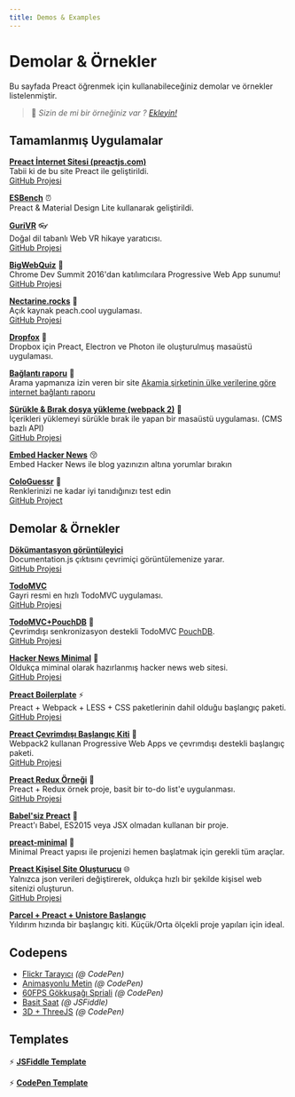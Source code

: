 ```yaml
---
title: Demos & Examples
---
```


# Demolar & Örnekler

Bu sayfada Preact öğrenmek için kullanabileceğiniz demolar ve örnekler listelenmiştir.

> :information_desk_person: _Sizin de mi bir örneğiniz var ?
> [Ekleyin!](https://github.com/preactjs/preact-www/blob/master/content/tr/about/demos-examples.md)_

## Tamamlanmış Uygulamalar

**[Preact İnternet Sitesi (preactjs.com)](https://preactjs.com)**<br>
Tabii ki de bu site Preact ile geliştirildi.<br>
[GitHub Projesi](https://github.com/preactjs/preact-www)

**[ESBench](http://esbench.com)** :alarm_clock:<br>
Preact & Material Design Lite kullanarak geliştirildi.

**[GuriVR](https://gurivr.com)** :eyeglasses:<br>
Doğal dil tabanlı Web VR hikaye yaratıcısı.<br>
[GitHub Projesi](https://github.com/opennewslabs/guri-vr)<br>

**[BigWebQuiz](https://bigwebquiz.com)** :game_die:<br>
Chrome Dev Summit 2016'dan katılımcılara Progressive Web App sunumu!<br>
[GitHub Projesi](https://github.com/jakearchibald/big-web-quiz)

**[Nectarine.rocks](http://nectarine.rocks)** :peach:<br>
Açık kaynak peach.cool uygulaması.<br>
[GitHub Projesi](https://github.com/developit/nectarine)

**[Dropfox](https://github.com/developit/dropfox)** :wolf:<br>
Dropbox için Preact, Electron ve Photon ile oluşturulmuş masaüstü uygulaması.

**[Bağlantı raporu](https://cindex.co)** :iphone:<br>
Arama yapmanıza izin veren bir site [Akamia şirketinin ülke verilerine göre internet bağlantı raporu](https://content.akamai.com/PG7010-Q2-2016-SOTI-Connectivity-Report.html)

**[Sürükle & Bırak dosya yükleme (webpack 2)](https://contentful-labs.github.io/file-upload-example/)** :rocket:<br>
İçerikleri yüklemeyi sürükle bırak ile yapan bir masaüstü uygulaması. (CMS bazlı API)<br>
[GitHub Projesi](https://github.com/contentful-labs/file-upload-example)

**[Embed Hacker News](https://github.com/TXTPEN/hn)** :kissing_closed_eyes:<br>
Embed Hacker News ile blog yazınızın altına yorumlar bırakın

**[ColoGuessr](https://cologuessr.com)** :rainbow:<br>
Renklerinizi ne kadar iyi tanıdığınızı test edin<br>
[GitHub Project](https://github.com/jackpordi/cologuessr)

## Demolar & Örnekler

**[Dökümantasyon görüntüleyici](https://documentation-viewer.firebaseapp.com)**<br>
Documentation.js çıktısını çevrimiçi görüntülemenize yarar.<br>
[GitHub Projesi](https://github.com/developit/documentation-viewer)

**[TodoMVC](http://developit.github.io/preact-todomvc/)**<br>
Gayri resmi en hızlı TodoMVC uygulaması.<br>
[GitHub Projesi](https://github.com/developit/preact-todomvc)

**[TodoMVC+PouchDB](http://katopz.github.io/preact-todomvc-pouchdb/)** :floppy_disk:<br>
Çevrimdışı senkronizasyon destekli TodoMVC [PouchDB](https://pouchdb.com/).<br>
[GitHub Projesi](https://github.com/katopz/preact-todomvc-pouchdb)

**[Hacker News Minimal](https://developit.github.io/hn_minimal/)** :newspaper:<br>
Oldukça miminal olarak hazırlanmış hacker news web sitesi.<br>
[GitHub Projesi](https://github.com/developit/hn_minimal)

**[Preact Boilerplate](https://preact-boilerplate.surge.sh)** :zap:<br>
Preact + Webpack + LESS + CSS paketlerinin dahil olduğu başlangıç paketi.<br>
[GitHub Projesi](https://github.com/developit/preact-boilerplate)

**[Preact Çevrimdışı Başlangıç Kiti](https://preact-starter.now.sh)** :100:<br>
Webpack2 kullanan Progressive Web Apps ve çevrımdışı destekli başlangıç paketi.<br>
[GitHub Projesi](https://github.com/lukeed/preact-starter)

**[Preact Redux Örneği](https://preact-redux-example.surge.sh)** :repeat:<br>
Preact + Redux örnek proje, basit bir to-do list'e uygulanması.<br>
[GitHub Projesi](https://github.com/developit/preact-redux-example)

**[Babel'siz Preact](https://github.com/developit/preact-without-babel)** :horse:<br>
Preact'ı Babel, ES2015 veya JSX olmadan kullanan bir proje.

**[preact-minimal](https://github.com/aganglada/preact-minimal)** :rocket:<br>
Minimal Preact yapısı ile projenizi hemen başlatmak için gerekli tüm araçlar.

**[Preact Kişisel Site Oluşturucu](https://thomaswood.me/)** :globe_with_meridians:<br>
Yalnızca json verileri değiştirerek, oldukça hızlı bir şekilde kişisel web sitenizi oluşturun.<br>
[GitHub Projesi](https://github.com/tomasswood/preact-homepage-generator)

**[Parcel + Preact + Unistore Başlangıç](https://github.com/hwclass/parcel-preact-unistore-starter)**<br>
Yıldırım hızında bir başlangıç kiti. Küçük/Orta ölçekli proje yapıları için ideal.

## Codepens

- [Flickr Tarayıcı](http://codepen.io/developit/full/VvMZwK/) _(@ CodePen)_
- [Animasyonlu Metin](http://codepen.io/developit/full/LpNOdm/) _(@ CodePen)_
- [60FPS Gökkuşağı Spriali](http://codepen.io/developit/full/xGoagz/) _(@ CodePen)_
- [Basit Saat](http://jsfiddle.net/developit/u9m5x0L7/embedded/result,js/) _(@ JSFiddle)_
- [3D + ThreeJS](http://codepen.io/developit/pen/PPMNjd?editors=0010) _(@ CodePen)_

## Templates

:zap: **[JSFiddle Template](https://jsfiddle.net/developit/rs6zrh5f/embedded/result/)**

:zap: **[CodePen Template](http://codepen.io/developit/pen/pgaROe?editors=0010)**
